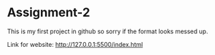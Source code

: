 # Assignment-2

This is my first project in github so sorry if the format looks messed up.

Link for website: http://127.0.0.1:5500/index.html
